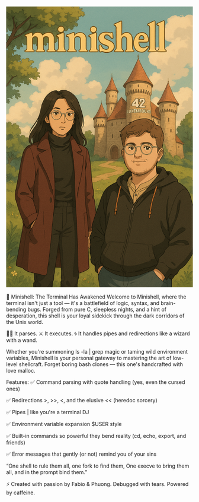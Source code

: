 <p align="center">
  <img src="./minishell/ChatGPT Image 4_04_2025, 23_28_55.png" alt="Minishell Banner">
</p>


🐚 Minishell: The Terminal Has Awakened
Welcome to Minishell, where the terminal isn't just a tool — it's a battlefield of logic, syntax, and brain-bending bugs. Forged from pure C, sleepless nights, and a hint of desperation, this shell is your loyal sidekick through the dark corridors of the Unix world.

🧙‍♂️ It parses.
⚔️ It executes.
🌀 It handles pipes and redirections like a wizard with a wand.

Whether you're summoning ls -la | grep magic or taming wild environment variables, Minishell is your personal gateway to mastering the art of low-level shellcraft. Forget boring bash clones — this one's handcrafted with love malloc.

Features:
✅ Command parsing with quote handling (yes, even the cursed ones)

✅ Redirections >, >>, <, and the elusive << (heredoc sorcery)

✅ Pipes | like you're a terminal DJ

✅ Environment variable expansion $USER style

✅ Built-in commands so powerful they bend reality (cd, echo, export, and friends)

✅ Error messages that gently (or not) remind you of your sins

“One shell to rule them all, one fork to find them,
One execve to bring them all, and in the prompt bind them.”

⚡ Created with passion by Fabio & Phuong. Debugged with tears. Powered by caffeine.
